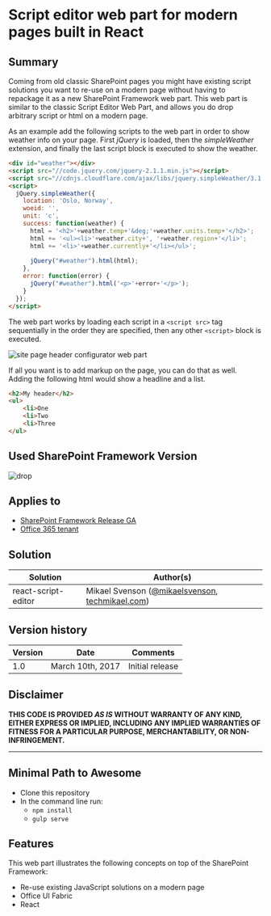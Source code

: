 # Script editor web part for modern pages built in React

## Summary
Coming from old classic SharePoint pages you might have existing script solutions you want to re-use on a modern page
without having to repackage it as a new SharePoint Framework web part. This web part is similar to the classic
Script Editor Web Part, and allows you do drop arbitrary script or html on a modern page.

As an example add the following scripts to the web part in order to show weather info on your page. First *jQuery* is loaded, then the *simpleWeather* extension, and finally the last script block is executed to show the weather.

```html
<div id="weather"></div>
<script src="//code.jquery.com/jquery-2.1.1.min.js"></script>
<script src="//cdnjs.cloudflare.com/ajax/libs/jquery.simpleWeather/3.1.0/jquery.simpleWeather.min.js"></script>
<script>
  jQuery.simpleWeather({
	location: 'Oslo, Norway',
	woeid: '',
	unit: 'c',
	success: function(weather) {
	  html = '<h2>'+weather.temp+'&deg;'+weather.units.temp+'</h2>';
	  html += '<ul><li>'+weather.city+', '+weather.region+'</li>';
	  html += '<li>'+weather.currently+'</li></ul>';
  
	  jQuery("#weather").html(html);
	},
	error: function(error) {
	  jQuery("#weather").html('<p>'+error+'</p>');
	}
  });
</script>
```

The web part works by loading each script in a `<script src>` tag sequentially in the order they are specified, then any other `<script>` block is executed.

![site page header configurator web part](./assets/modern-script-editor-wp.gif)

If all you want is to add markup on the page, you can do that as well. Adding the following html would show a headline and a list.

```html
<h2>My header</h2>
<ul>
    <li>One
    <li>Two
    <li>Three
</ul>
```

## Used SharePoint Framework Version
![drop](https://img.shields.io/badge/version-GA-green.svg)

## Applies to

* [SharePoint Framework Release GA](https://blogs.office.com/2017/02/23/sharepoint-framework-reaches-general-availability-build-and-deploy-engaging-web-parts-today/)
* [Office 365 tenant](https://dev.office.com/sharepoint/docs/spfx/set-up-your-development-environment)

## Solution

Solution|Author(s)
--------|---------
react-script-editor | Mikael Svenson ([@mikaelsvenson](http://www.twitter.com/mikaelsvenson), [techmikael.com](techmikael.com))

## Version history

Version|Date|Comments
-------|----|--------
1.0|March 10th, 2017|Initial release

## Disclaimer
**THIS CODE IS PROVIDED *AS IS* WITHOUT WARRANTY OF ANY KIND, EITHER EXPRESS OR IMPLIED, INCLUDING ANY IMPLIED WARRANTIES OF FITNESS FOR A PARTICULAR PURPOSE, MERCHANTABILITY, OR NON-INFRINGEMENT.**

---

## Minimal Path to Awesome

- Clone this repository
- In the command line run:
  - `npm install`
  - `gulp serve`

## Features
This web part illustrates the following concepts on top of the SharePoint Framework:

- Re-use existing JavaScript solutions on a modern page
- Office UI Fabric
- React